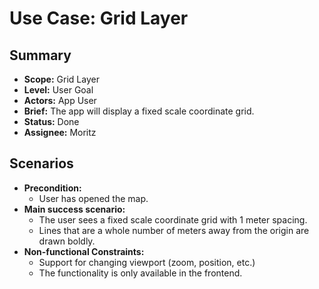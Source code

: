 # Use Case: Grid Layer

## Summary

- **Scope:** Grid Layer
- **Level:** User Goal
- **Actors:** App User
- **Brief:** The app will display a fixed scale coordinate grid.
- **Status:** Done
- **Assignee:** Moritz

## Scenarios

- **Precondition:**
    - User has opened the map.
- **Main success scenario:**
    - The user sees a fixed scale coordinate grid with 1 meter spacing.
    - Lines that are a whole number of meters away from the origin are drawn boldly.
- **Non-functional Constraints:**
    - Support for changing viewport (zoom, position, etc.)
    - The functionality is only available in the frontend.